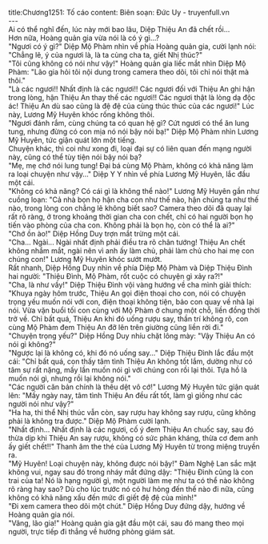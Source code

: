 title:Chương1251: Tố cáo
content:
Biên soạn: Đức Uy - truyenfull.vn<br>---<br>Ai có thể nghĩ đến, lúc này mới bao lâu, Diệp Thiệu An đã chết rồi...<br>Hơn nữa, Hoàng quản gia vừa nói là có ý gì...?<br>"Ngươi có ý gì?" Diệp Mộ Phàm nhìn về phía Hoàng quản gia, cười lạnh nói: "Chẳng lẽ, ý của ngươi là, là ta cùng cha ta, giết Nhị thúc?"<br>"Tôi cũng không có nói như vậy!" Hoàng quản gia liếc mắt nhìn Diệp Mộ Phàm: "Lão gia hỏi tôi nội dung trong camera theo dõi, tôi chỉ nói thật mà thôi."<br>"Là các ngươi!! Nhất định là các ngươi!! Các ngươi đối với Thiệu An ghi hận trong lòng, hận Thiệu An thay thế các ngươi!! Các ngươi thật là lòng dạ độc ác! Thiệu An dù sao cũng là đệ đệ của cùng thúc thúc của các ngươi!" Lúc này, Lương Mỹ Huyên khóc rống không thôi.<br>"Ngươi đánh rắm, cùng chúng ta có quan hệ gì? Cứt ngươi có thể ăn lung tung, nhưng đừng có con mịa nó nói bậy nói bạ!" Diệp Mộ Phàm nhìn Lương Mỹ Huyên, tức giận quát lớn một tiếng.<br>Chuyện khác, thì coi như xong đi, loại đại sự có liên quan đến mạng người này, cũng có thể tùy tiện nói bậy nói bạ?<br>"Mẹ, mẹ chớ nói lung tung! Đại bá cùng Mộ Phàm, không có khả năng làm ra loại chuyện như vậy…" Diệp Y Y nhìn về phía Lương Mỹ Huyên, lắc đầu một cái.<br>"Không có khả năng? Có cái gì là không thể nào!" Lương Mỹ Huyên gần như cuồng loạn: "Cả nhà bọn họ hận cha con như thế nào, hận chúng ta như thế nào, trong lòng con chẳng lẽ không biết sao? Camera theo dõi đã quay lại rất rõ ràng, ở trong khoảng thời gian cha con chết, chỉ có hai người bọn họ tiến vào phòng của cha con. Không phải là bọn họ, còn có thể là ai?"<br>"Chớ ồn ào!" Diệp Hồng Duy trợn mắt trừng một cái.<br>"Cha... Ngài... Ngài nhất định phải điều tra rõ chân tướng! Thiệu An chết không nhắm mắt, ngài nên vì anh ấy làm chủ, phải làm chủ cho hai mẹ con chúng con!" Lương Mỹ Huyên khóc sướt mướt.<br>Rất nhanh, Diệp Hồng Duy nhìn về phía Diệp Mộ Phàm và Diệp Thiệu Đình hai người: "Thiệu Đình, Mộ Phàm, rốt cuộc có chuyện gì xảy ra?!"<br>"Cha, là như vầy!" Diệp Thiệu Đình vội vàng hướng về cha mình giải thích: "Khuya ngày hôm trước, Thiệu An gọi điện thoại cho con, nói có chuyện trọng yếu muốn nói với con, điện thoại không tiện, bảo con quay về nhà lại nói. Vừa vặn buổi tối con cùng với Mộ Phàm ở chung một chỗ, liền đồng thời trở về. Chỉ bất quá, Thiệu An khi đó uống rượu say, thần trí không rõ, con cùng Mộ Phàm đem Thiệu An đỡ lên trên giường cũng liền rời đi."<br>"Chuyện trọng yếu?" Diệp Hồng Duy nhíu chặt lông mày: "Vậy Thiệu An có nói gì không?"<br>"Ngược lại là không có, khi đó nó uống say..." Diệp Thiệu Đình lắc đầu một cái: "Chỉ bất quá, con thấy tâm tình Thiệu An không tốt lắm, dường như có tâm sự rất nặng, mấy lần muốn nói gì với chúng con rồi lại thôi. Tựa hồ là muốn nói gì, nhưng rồi lại không nói."<br>"Các người căn bản chính là thêu dệt vô cớ!" Lương Mỹ Huyên tức giận quát lên: "Mấy ngày nay, tâm tình Thiệu An đều rất tốt, làm gì giống như các người nói như vậy?"<br>"Ha ha, thi thể Nhị thúc vẫn còn, say rượu hay không say rượu, cũng không phải là không tra được." Diệp Mộ Phàm cười lạnh.<br>"Nhất định... Nhất định là các ngươi, cố ý đem Thiệu An chuốc say, sau đó thừa dịp khi Thiệu An say rượu, không có sức phản kháng, thừa cơ đem anh ấy giết chết!!" Thanh âm the thé của Lương Mỹ Huyên từ trong miệng truyền ra.<br>"Mỹ Huyên! Loại chuyện này, không được nói bậy!" Đàm Nghệ Lan sắc mặt không vui, ngay sau đó trong nháy mắt đứng dậy: "Thiệu Đình cũng là con trai của ta! Nó là hạng người gì, một người làm mẹ như ta có thể nào không rõ ràng hay sao? Dù cho lúc trước nó có hư hỏng đến thế nào đi nữa, cũng không có khả năng xấu đến mức đi giết đệ đệ của mình!"<br>"Đi xem camera theo dõi một chút." Diệp Hồng Duy đứng dậy, hướng về Hoàng quản gia nói.<br>"Vâng, lão gia!" Hoàng quản gia gật đầu một cái, sau đó mang theo mọi người, trực tiếp đi thẳng về hướng phòng giám sát.